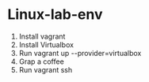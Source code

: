 # Linux-lab-env

1) Install vagrant
2) Install Virtualbox
3) Run vagrant up --provider=virtualbox 
4) Grap a coffee
5) Run vagrant ssh  
